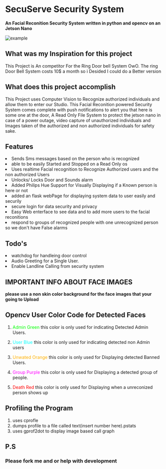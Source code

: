 # SecuServe Security System

**An Facial Reconition Security System written in python and opencv on an Jetson Nano**

![example](https://cdn.discordapp.com/attachments/671837506651815956/778615885605765160/SecuServe_Logo_Design_1.png)

## What was my Inspiration for this project

This Project is An competitor For the Ring Door bell System OwO. The ring Door Bell System costs 10$ a month so i Desided I could do a Better version

## What does this project accomplish

This Project uses Computer Vision to Recognize authorized individuals and allow them to enter our Studio. This Facial Reconition powered Security System comes complete with push notifications to alert you that here is some one at the door, A Read Only File System to protect the jetson nano in case of a power outage, video capture of unauthorized individuals and Images taken of the authorized and non authorized individuals for safety sake.

## Features

<li> Sends Sms messages based on the person who is recognized</li>
<li> able to be easily Started and Stopped on a Read Only os</li>
<li> Uses realtime Facial recognition to Recognize Authorized users and the non authorized Users</li>
<li> Unlocks/ Locks  Door and Sounds alarm </li>
<li> Added Philips Hue Support for Visually Displaying if a Known person is here or not </li>
<li> added an flask webPage for displaying system data to user easily and securily </li>
<li> secure login for data security and privacy </li>
<li> Easy Web enterface to see data and to add more users  to the facial reconitions </li>
<li> respond to groups of recognized people with one unrecognized person so we don't have False alarms </li>

## Todo's
<li> watchdog for handleing door control </li>
<li> Audio Greeting for a Single User. </li>
<li> Enable Landline Calling from security system </li>




## IMPORTANT INFO ABOUT FACE IMAGES
**please use a non skin color background for the face images  that your going to Upload**



## Opencv User Color Code  for Detected Faces

1. <span style="color:#00FF00">Admin Green</span> this color is only used for indicating Detected Admin Users.

2. <span style="color:#00FFFF">User Blue</span> this color is only used for indicating detected non Admin users

3. <span style="color:#FFB000">Unwated Orange</span> this color is only used for Displaying detected Banned Users.

4.  <span style="color:#FF00FF">Group Purple </span> this color is only used for Displaying a detected group of people. 


5.  <span style="color:#FF0000">Death Red </span> this color is only used for Displaying when a unreconized person shows up

## Profiling the Program 
1. uses cprofle
2. dumps profile to a file called text(insert number here).pstats
3. uses gprof2dot to display image based call graph
## P.S 
### Please fork me and or help with development
